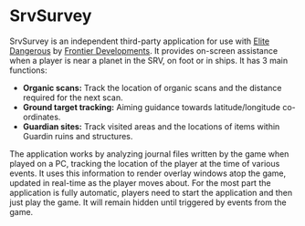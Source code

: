 # SrvSurvey

SrvSurvey is an independent third-party application for use with [Elite Dangerous](https://www.elitedangerous.com) by [Frontier Developments](https://frontier.co.uk). It provides on-screen assistance when a player is near a planet in the SRV, on foot or in ships. It has 3 main functions:
- **Organic scans:** Track the location of organic scans and the distance required for the next scan.
- **Ground target tracking:** Aiming guidance towards latitude/longitude co-ordinates.
- **Guardian sites:** Track visited areas and the locations of items within Guardin ruins and structures.

The application works by analyzing journal files written by the game when played on a PC, tracking the location of the player at the time of various events. It uses this information to render overlay windows atop the game, updated in real-time as the player moves about. For the most part the application is fully automatic, players need to start the application and then just play the game. It will remain hidden until triggered by events from the game.

